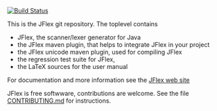 [![Build Status](https://travis-ci.org/jflex-de/jflex.svg?branch=master)](https://travis-ci.org/jflex-de/jflex)

This is the JFlex git repository. The toplevel contains

 * JFlex, the scanner/lexer generator for Java
 * the JFlex maven plugin, that helps to integrate JFlex in your project
 * the JFlex unicode maven plugin, used for compiling JFlex
 * the regression test suite for JFlex,
 * the LaTeX sources for the user manual

For documentation and more information see the [JFlex web site](http://jflex.de)

JFlex is free softwware, contributions are welcome.
See the file [CONTRIBUTING.md](CONTRIBUTING.md) for instructions.
